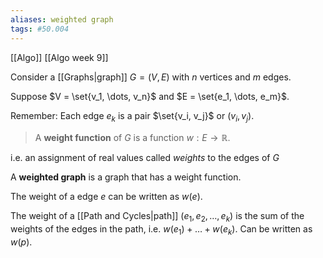 ```yaml
---
aliases: weighted graph
tags: #50.004
---
```

[[Algo]]
[[Algo week 9]]

Consider a [[Graphs|graph]] $G = (V,E)$ with $n$ vertices and $m$ edges.

Suppose $V = \set{v_1, \dots, v_n}$ and $E = \set{e_1, \dots, e_m}$.

Remember: Each edge $e_k$ is a pair $\set{v_i, v_j}$ or $(v_i, v_j)$.

> A **weight function** of $G$ is a function $w: E \to \mathbb{R}$.

i.e. an assignment of real values called *weights* to the edges of $G$

A **weighted graph** is a graph that has a weight function.

The weight of a edge $e$ can be written as $w(e)$.

The weight of a [[Path and Cycles|path]] $(e_1,e_2, \dots, e_k)$ is the sum of the weights of the edges in the path, i.e. $w(e_1) + \dots + w(e_k)$.
Can be written as $w(p)$.

